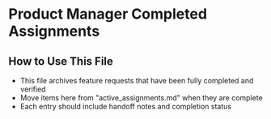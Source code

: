 # Product Manager Completed Assignments

## How to Use This File
- This file archives feature requests that have been fully completed and verified
- Move items here from "active_assignments.md" when they are complete
- Each entry should include handoff notes and completion status
